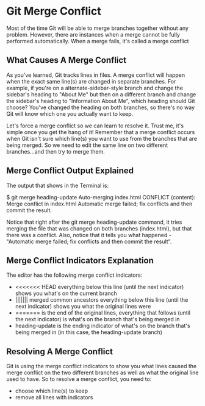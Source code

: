 # Git Merge Conflict

Most of the time Git will be able to merge branches together without any problem. However, there are instances when a merge cannot be fully performed automatically. 
When a merge fails, it's called a merge conflict

## What Causes A Merge Conflict
As you've learned, Git tracks lines in files. A merge conflict will happen when the exact same line(s) are changed in separate branches. For example, if you're on a 
alternate-sidebar-style branch and change the sidebar's heading to "About Me" but then on a different branch and change the sidebar's heading to "Information About Me", 
which heading should Git choose? You've changed the heading on both branches, so there's no way Git will know which one you actually want to keep.

Let's force a merge conflict so we can learn to resolve it. Trust me, it's simple once you get the hang of it! Remember that a merge conflict occurs when Git isn't sure which line(s) you want to use from the branches that are being merged. So we need to edit the same line on two different branches...and then try to merge them.


## Merge Conflict Output Explained
The output that shows in the Terminal is:

$ git merge heading-update 
Auto-merging index.html
CONFLICT (content): Merge conflict in index.html
Automatic merge failed; fix conflicts and then commit the result.


Notice that right after the git merge heading-update command, it tries merging the file that was changed on both branches (index.html), but that there was a conflict. Also, notice that it tells you what happened - "Automatic merge failed; fix conflicts and then commit the result".


## Merge Conflict Indicators Explanation
The editor has the following merge conflict indicators:

* <<<<<<< HEAD everything below this line (until the next indicator) shows you what's on the current branch
* ||||||| merged common ancestors everything below this line (until the next indicator) shows you what the original lines were
* ======= is the end of the original lines, everything that follows (until the next indicator) is what's on the branch that's being merged in
* <!-- >>>>>>> --> heading-update is the ending indicator of what's on the branch that's being merged in (in this case, the heading-update branch)

## Resolving A Merge Conflict
Git is using the merge conflict indicators to show you what lines caused the merge conflict on the two different branches as well as what the original line used to have. So to resolve a merge conflict, you need to:

* choose which line(s) to keep
* remove all lines with indicators
